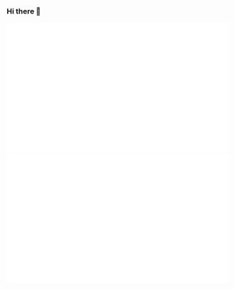 ### Hi there 👋

![](https://raw.githubusercontent.com/pubudu91/github-stats/master/generated/overview.svg#gh-light-mode-only)
![](https://raw.githubusercontent.com/pubudu91/github-stats/master/generated/languages.svg#gh-light-mode-only)

<!--
**pubudu91/pubudu91** is a ✨ _special_ ✨ repository because its `README.md` (this file) appears on your GitHub profile.

Here are some ideas to get you started:

- 🔭 I’m currently working on ...
- 🌱 I’m currently learning ...
- 👯 I’m looking to collaborate on ...
- 🤔 I’m looking for help with ...
- 💬 Ask me about ...
- 📫 How to reach me: ...
- 😄 Pronouns: ...
- ⚡ Fun fact: ...
-->
